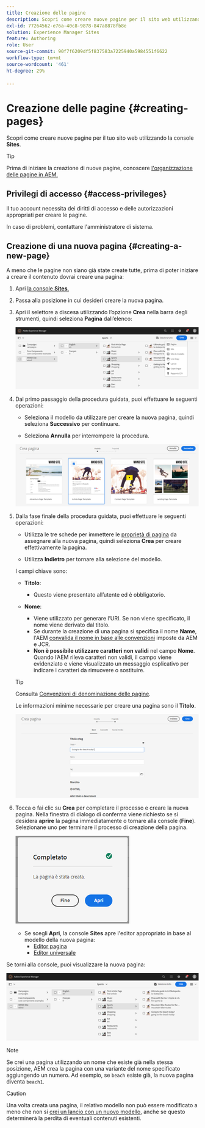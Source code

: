 ```yaml
---
title: Creazione delle pagine
description: Scopri come creare nuove pagine per il sito web utilizzando la console Sites.
exl-id: 77264562-e76a-40c8-9878-847a8878fb8e
solution: Experience Manager Sites
feature: Authoring
role: User
source-git-commit: 90f7f6209df5f837583a7225940a5984551f6622
workflow-type: tm+mt
source-wordcount: '461'
ht-degree: 29%

---
```


# Creazione delle pagine {#creating-pages}

Scopri come creare nuove pagine per il tuo sito web utilizzando la console **Sites**.

>[!TIP]
>
>Prima di iniziare la creazione di nuove pagine, conoscere [l&#39;organizzazione delle pagine in AEM.](/help/sites-cloud/authoring/sites-console/organizing-pages.md)

## Privilegi di accesso {#access-privileges}

Il tuo account necessita dei diritti di accesso e delle autorizzazioni appropriati per creare le pagine.

In caso di problemi, contattare l&#39;amministratore di sistema.

## Creazione di una nuova pagina {#creating-a-new-page}

A meno che le pagine non siano già state create tutte, prima di poter iniziare a creare il contenuto dovrai creare una pagina:

1. Apri [la console **Sites**.](/help/sites-cloud/authoring/sites-console/introduction.md)
1. Passa alla posizione in cui desideri creare la nuova pagina.
1. Apri il selettore a discesa utilizzando l’opzione **Crea** nella barra degli strumenti, quindi seleziona **Pagina** dall’elenco:

   ![Creazione di una pagina](/help/sites-cloud/authoring/assets/organizing-create-page.png)

1. Dal primo passaggio della procedura guidata, puoi effettuare le seguenti operazioni:

   * Seleziona il modello da utilizzare per creare la nuova pagina, quindi seleziona **Successivo** per continuare.

   * Seleziona **Annulla** per interrompere la procedura.

   ![Selezione di un modello per una nuova pagina](/help/sites-cloud/authoring/assets/organizing-create-page-template.png)

1. Dalla fase finale della procedura guidata, puoi effettuare le seguenti operazioni:

   * Utilizza le tre schede per immettere le [proprietà di pagina](/help/sites-cloud/authoring/sites-console/page-properties.md) da assegnare alla nuova pagina, quindi seleziona **Crea** per creare effettivamente la pagina.

   * Utilizza **Indietro** per tornare alla selezione del modello.

   I campi chiave sono:

   * **Titolo**:

      * Questo viene presentato all’utente ed è obbligatorio.

   * **Nome**:

      * Viene utilizzato per generare l’URI. Se non viene specificato, il nome viene derivato dal titolo.
      * Se durante la creazione di una pagina si specifica il nome **Name**, l&#39;AEM [convalida il nome in base alle convenzioni](/help/implementing/developing/introduction/naming-conventions.md) imposte da AEM e JCR.
      * **Non è possibile utilizzare caratteri non validi** nel campo **Nome**. Quando l’AEM rileva caratteri non validi, il campo viene evidenziato e viene visualizzato un messaggio esplicativo per indicare i caratteri da rimuovere o sostituire.

   >[!TIP]
   >
   >Consulta [Convenzioni di denominazione delle pagine](#page-naming-conventions).

   Le informazioni minime necessarie per creare una pagina sono il **Titolo**.

   ![Fornire il titolo della pagina](/help/sites-cloud/authoring/assets/organizing-create-page-title.png)

1. Tocca o fai clic su **Crea** per completare il processo e creare la nuova pagina. Nella finestra di dialogo di conferma viene richiesto se si desidera **aprire** la pagina immediatamente o tornare alla console (**Fine**). Selezionane uno per terminare il processo di creazione della pagina.

   ![Creazione pagina completata](/help/sites-cloud/authoring/assets/organizing-create-page-success.png)

   * Se scegli **Apri**, la console **Sites** apre l&#39;editor appropriato in base al modello della nuova pagina:
      * [Editor pagina](/help/sites-cloud/authoring/page-editor/introduction.md)
      * [Editor universale](/help/sites-cloud/authoring/universal-editor/authoring.md)

Se torni alla console, puoi visualizzare la nuova pagina:

![Nuova pagina risultante](/help/sites-cloud/authoring/assets/organizing-create-page-result.png)

>[!NOTE]
>
>Se crei una pagina utilizzando un nome che esiste già nella stessa posizione, AEM crea la pagina con una variante del nome specificato aggiungendo un numero. Ad esempio, se `beach` esiste già, la nuova pagina diventa `beach1`.

>[!CAUTION]
>
>Una volta creata una pagina, il relativo modello non può essere modificato a meno che non si [crei un lancio con un nuovo modello](/help/sites-cloud/authoring/launches/creating.md#create-launch-with-new-template), anche se questo determinerà la perdita di eventuali contenuti esistenti.
